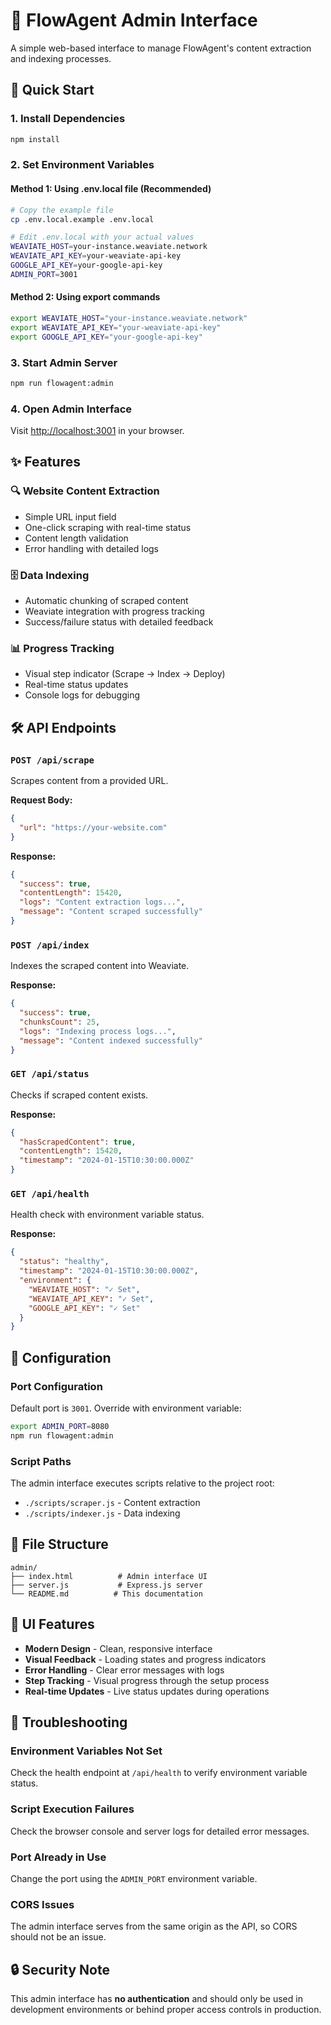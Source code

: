 # 🤖 FlowAgent Admin Interface

A simple web-based interface to manage FlowAgent's content extraction and indexing processes.

## 🚀 Quick Start

### 1. Install Dependencies

```bash
npm install
```

### 2. Set Environment Variables

#### Method 1: Using .env.local file (Recommended)

```bash
# Copy the example file
cp .env.local.example .env.local

# Edit .env.local with your actual values
WEAVIATE_HOST=your-instance.weaviate.network
WEAVIATE_API_KEY=your-weaviate-api-key
GOOGLE_API_KEY=your-google-api-key
ADMIN_PORT=3001
```

#### Method 2: Using export commands

```bash
export WEAVIATE_HOST="your-instance.weaviate.network"
export WEAVIATE_API_KEY="your-weaviate-api-key"
export GOOGLE_API_KEY="your-google-api-key"
```

### 3. Start Admin Server

```bash
npm run flowagent:admin
```

### 4. Open Admin Interface

Visit [http://localhost:3001](http://localhost:3001) in your browser.

## ✨ Features

### 🔍 Website Content Extraction

- Simple URL input field
- One-click scraping with real-time status
- Content length validation
- Error handling with detailed logs

### 🗄️ Data Indexing

- Automatic chunking of scraped content
- Weaviate integration with progress tracking
- Success/failure status with detailed feedback

### 📊 Progress Tracking

- Visual step indicator (Scrape → Index → Deploy)
- Real-time status updates
- Console logs for debugging

## 🛠️ API Endpoints

### `POST /api/scrape`

Scrapes content from a provided URL.

**Request Body:**

```json
{
  "url": "https://your-website.com"
}
```

**Response:**

```json
{
  "success": true,
  "contentLength": 15420,
  "logs": "Content extraction logs...",
  "message": "Content scraped successfully"
}
```

### `POST /api/index`

Indexes the scraped content into Weaviate.

**Response:**

```json
{
  "success": true,
  "chunksCount": 25,
  "logs": "Indexing process logs...",
  "message": "Content indexed successfully"
}
```

### `GET /api/status`

Checks if scraped content exists.

**Response:**

```json
{
  "hasScrapedContent": true,
  "contentLength": 15420,
  "timestamp": "2024-01-15T10:30:00.000Z"
}
```

### `GET /api/health`

Health check with environment variable status.

**Response:**

```json
{
  "status": "healthy",
  "timestamp": "2024-01-15T10:30:00.000Z",
  "environment": {
    "WEAVIATE_HOST": "✓ Set",
    "WEAVIATE_API_KEY": "✓ Set",
    "GOOGLE_API_KEY": "✓ Set"
  }
}
```

## 🔧 Configuration

### Port Configuration

Default port is `3001`. Override with environment variable:

```bash
export ADMIN_PORT=8080
npm run flowagent:admin
```

### Script Paths

The admin interface executes scripts relative to the project root:

- `./scripts/scraper.js` - Content extraction
- `./scripts/indexer.js` - Data indexing

## 📁 File Structure

```
admin/
├── index.html          # Admin interface UI
├── server.js           # Express.js server
└── README.md          # This documentation
```

## 🎨 UI Features

- **Modern Design** - Clean, responsive interface
- **Visual Feedback** - Loading states and progress indicators
- **Error Handling** - Clear error messages with logs
- **Step Tracking** - Visual progress through the setup process
- **Real-time Updates** - Live status updates during operations

## 🚨 Troubleshooting

### Environment Variables Not Set

Check the health endpoint at `/api/health` to verify environment variable status.

### Script Execution Failures

Check the browser console and server logs for detailed error messages.

### Port Already in Use

Change the port using the `ADMIN_PORT` environment variable.

### CORS Issues

The admin interface serves from the same origin as the API, so CORS should not be an issue.

## 🔒 Security Note

This admin interface has **no authentication** and should only be used in development environments or behind proper access controls in production.
